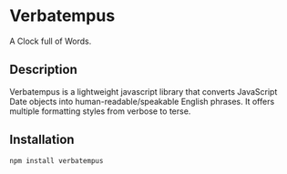 # Verbatempus

A Clock full of Words.

## Description

Verbatempus is a lightweight javascript library that converts JavaScript Date objects into human-readable/speakable English phrases. It offers multiple formatting styles from verbose to terse.

## Installation

```sh
npm install verbatempus
```

